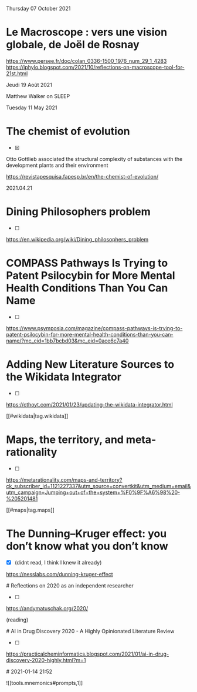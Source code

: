 

Thursday 07 October 2021

# Le Macroscope : vers une vision globale, de Joël de Rosnay

https://www.persee.fr/doc/colan_0336-1500_1976_num_29_1_4283
https://iphylo.blogspot.com/2021/10/reflections-on-macroscope-tool-for-21st.html



Jeudi 19 Août 2021

Matthew Walker on SLEEP 

Tuesday 11 May 2021

# The chemist of evolution

- [x] 
Otto Gottlieb associated the structural complexity of substances with the development plants and their environment

https://revistapesquisa.fapesp.br/en/the-chemist-of-evolution/


2021.04.21

# Dining Philosophers problem
- [ ] 

https://en.wikipedia.org/wiki/Dining_philosophers_problem

# COMPASS Pathways Is Trying to Patent Psilocybin for More Mental Health Conditions Than You Can Name
- [ ] 

https://www.psymposia.com/magazine/compass-pathways-is-trying-to-patent-psilocybin-for-more-mental-health-conditions-than-you-can-name/?mc_cid=1bb7bcbd03&mc_eid=0ace6c7a40


# Adding New Literature Sources to the Wikidata Integrator
- [ ] 

https://cthoyt.com/2021/01/23/updating-the-wikidata-integrator.html

[[#wikidata|tag.wikidata]]


# Maps, the territory, and meta-rationality

- [ ] 

https://metarationality.com/maps-and-territory?ck_subscriber_id=1121227337&utm_source=convertkit&utm_medium=email&utm_campaign=Jumping+out+of+the+system+%F0%9F%A6%98%20-%205201481

[[#maps|tag.maps]]

#  The Dunning–Kruger effect: you don’t know what you don’t know

- [x] (didnt read, I think I knew it already)

https://nesslabs.com/dunning-kruger-effect


# Reflections on 2020 as an independent researcher

- [ ] 

https://andymatuschak.org/2020/

(reading)


# AI in Drug Discovery 2020 - A Highly Opinionated Literature Review 

- [ ] 


https://practicalcheminformatics.blogspot.com/2021/01/ai-in-drug-discovery-2020-highly.html?m=1


# 2021-01-14 21:52

![[tools.mnemonics#prompts,1]]

